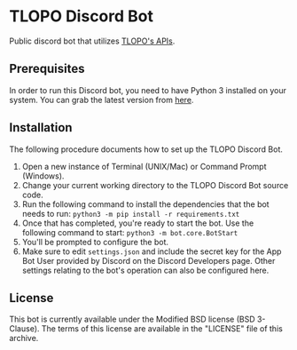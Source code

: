 # TLOPO Discord Bot
Public discord bot that utilizes [TLOPO's APIs](https://piratesonline.co/docs).

## Prerequisites
In order to run this Discord bot, you need to have Python 3 installed on your system. You can grab the latest version from [here](https://www.python.org/downloads/).

## Installation
The following procedure documents how to set up the TLOPO Discord Bot.

1. Open a new instance of Terminal (UNIX/Mac) or Command Prompt (Windows).
2. Change your current working directory to the TLOPO Discord Bot source code.
3. Run the following command to install the dependencies that the bot needs to run: 
`python3 -m pip install -r requirements.txt`
4. Once that has completed, you're ready to start the bot. Use the following command to start:
`python3 -m bot.core.BotStart`
5. You'll be prompted to configure the bot. 
6. Make sure to edit `settings.json` and include the secret key for the App Bot User provided by Discord on the Discord Developers page. Other settings relating to the bot's operation can also be configured here.

## License
This bot is currently available under the Modified BSD license (BSD 3-Clause). The terms of this license are available in the "LICENSE" file of this archive.
